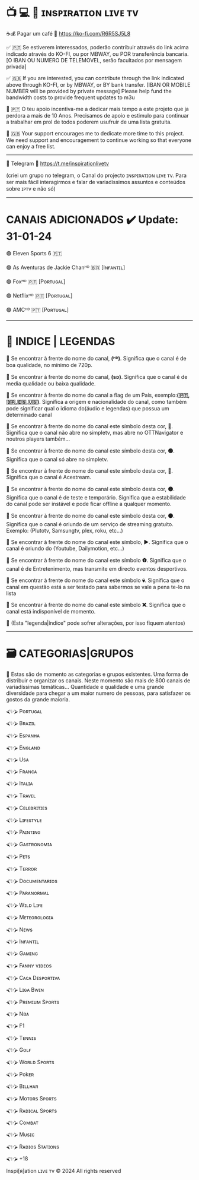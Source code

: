 
# 📺 💻 📱 ɪɴsᴘɪʀᴀᴛɪᴏɴ ʟɪvᴇ ᴛv 

☕💰 Pagar um café
🔗 https://ko-fi.com/R6R5SJ5L8

✅ 🇵🇹 Se estiverem interessados, poderão contribuir através do link acima indicado através do KO-FI, ou por MBWAY, ou POR transferência bancaria.
[O IBAN OU NUMERO DE TELEMOVEL, serão facultados por mensagem privada]

✅ 🇬🇧 If you are interested, you can contribute through the link indicated above through KO-FI, or by MBWAY, or BY bank transfer.
[IBAN OR MOBILE NUMBER will be provided by private message]
Please help fund the bandwidth costs to provide frequent updates to m3u

📌 🇵🇹 O teu apoio incentiva-me a dedicar mais tempo a este projeto que ja perdora a mais de 10 Anos. Precisamos de apoio e estimulo para continuar a trabalhar em prol de todos poderem usufruir de uma lista gratuita.

📌 🇬🇧 Your support encourages me to dedicate more time to this project. We need support and encouragement to continue working so that everyone can enjoy a free list.

---

🚩 Telegram
🔗 https://t.me/inspirationlivetv

(criei um grupo no telegram, o Canal do projecto ɪɴsᴘɪʀᴀᴛɪᴏɴ ʟɪvᴇ ᴛv. Para ser mais fácil interagirmos e falar de variadíssimos assuntos e conteúdos sobre ɪᴘᴛv e não só)

---

# CANAIS ADICIONADOS ✔️ Update: 31-01-24



🟢 Eleven Sports 6 🇵🇹

🟢 As Aventuras de Jackie Chanᴴᴰ 🇧🇷 [Iɴғᴀɴᴛɪʟ]

🟢 Foxᴴᴰ 🇵🇹 [Poʀᴛᴜɢᴀʟ]

🟢 Netflixᴴᴰ 🇵🇹 [Poʀᴛᴜɢᴀʟ]

🟢 AMCᴴᴰ 🇵🇹 [Poʀᴛᴜɢᴀʟ]


---

# 📝 INDICE | LEGENDAS


📌 Se encontrar à frente do nome do canal, <b>(ᴴᴰ)</b>. Significa que o canal é de boa qualidade, no mínimo de 720p.

📌 Se encontrar à frente do nome do canal, <b>(ѕᴅ)</b>. Significa que o canal é de media qualidade ou baixa qualidade.

📌 Se encontrar à frente do nome do canal a flag de um País, exemplo:<b>(🇵🇹,🇧🇷,🇪🇸,🇺🇸)</b>. Significa a origem e nacionalidade do canal, como também pode significar qual o idioma do(áudio e legendas) que possua um determinado canal

📌 Se encontrar à frente do nome do canal este símbolo desta cor, <b>🔵</b>. Significa que o canal não abre no simpletv, mas abre no OTTNavigator e noutros players também...

📌 Se encontrar à frente do nome do canal este símbolo desta cor, <b>🟢</b>. Significa que o canal só abre no simpletv.

📌 Se encontrar à frente do nome do canal este símbolo desta cor, <b>🔴</b>. Significa que o canal é Acestream.

📌 Se encontrar à frente do nome do canal este símbolo desta cor, <b>🟡</b>. Significa que o canal é de teste e temporário. Significa que a estabilidade do canal pode ser instável e pode ficar offline a qualquer momento.

📌 Se encontrar à frente do nome do canal este símbolo desta cor, <b>🟤</b>. Significa que o canal é oriundo de um serviço de streaming gratuito. Exemplo: (Plutotv, Samsungtv, plex, roku, etc...)

📌 Se encontrar à frente do nome do canal este símbolo, <b>▶️</b>. Significa que o canal é oriundo do (Youtube, Dailymotion, etc...)

📌 Se encontrar à frente do nome do canal este símbolo <b>⚽️</b>. Significa que o canal é de Entretenimento, mas transmite em directo eventos desportivos.

📌 Se encontrar à frente do nome do canal este símbolo <b>💀</b>. Significa que o canal em questão está a ser testado para sabermos se vale a pena te-lo na lista

📌 Se encontrar à frente do nome do canal este símbolo <b>❌</b>. Significa que o canal está indisponível de momento.


📢 (Esta "legenda|índice" pode sofrer alterações, por isso fiquem atentos)

---

# 🗃️ CATEGORIAS|GRUPOS

📢 Estas são de momento as categorias e grupos existentes. Uma forma de distribuir e organizar os canais. Neste momento são mais de 800 canais de variadíssimas temáticas... Quantidade e qualidade e uma grande diversidade para chegar a um maior numero de pessoas, para satisfazer os gostos da grande maioria.


⮘✨⮚ Poʀᴛᴜɢᴀʟ

⮘✨⮚ Bʀᴀzɪʟ

⮘✨⮚ Esᴘᴀɴʜᴀ

⮘✨⮚ Eɴɢʟᴀɴᴅ

⮘✨⮚ Usᴀ

⮘✨⮚ Fʀᴀɴcᴀ

⮘✨⮚ Iᴛᴀʟɪᴀ

⮘✨⮚ Tʀᴀvᴇʟ

⮘✨⮚ Cᴇʟᴇʙʀɪᴛɪᴇs

⮘✨⮚ Lɪғᴇsᴛʏʟᴇ

⮘✨⮚ Pᴀɪɴᴛɪɴɢ

⮘✨⮚ Gᴀsᴛʀᴏɴoᴍɪᴀ

⮘✨⮚ Pᴇᴛs

⮘✨⮚ Tᴇʀʀoʀ

⮘✨⮚ Docuᴍᴇɴᴛᴀʀɪos

⮘✨⮚ Pᴀʀᴀɴoʀᴍᴀʟ

⮘✨⮚ Wɪʟᴅ Lɪғᴇ

⮘✨⮚ Mᴇᴛᴇoʀoʟoɢɪᴀ

⮘✨⮚ Nᴇws

⮘✨⮚ Iɴғᴀɴᴛɪʟ

⮘✨⮚ Gᴀᴍɪɴɢ

⮘✨⮚ Fᴀɴɴʏ vɪᴅᴇos

⮘✨⮚ Cᴀcᴀ Dᴇsᴘoʀᴛɪvᴀ

⮘✨⮚ Lɪɢᴀ Bwɪɴ

⮘✨⮚ Pʀᴇᴍɪuᴍ Sᴘoʀᴛs

⮘✨⮚ Nʙᴀ

⮘✨⮚ F1

⮘✨⮚ Tᴇɴɴɪs

⮘✨⮚ Goʟғ

⮘✨⮚ Woʀʟᴅ Sᴘoʀᴛs

⮘✨⮚ Pokᴇʀ

⮘✨⮚ Bɪʟʟнᴀʀ

⮘✨⮚ Moᴛoʀs Sᴘoʀᴛs

⮘✨⮚ Rᴀᴅɪcᴀʟ Sᴘoʀᴛs

⮘✨⮚ Coᴍʙᴀᴛ

⮘✨⮚ Mυsɪc

⮘✨⮚ Rᴀᴅɪos Sᴛᴀᴛɪoɴs

⮘✨⮚ +18














Inspi[я]ation ʟɪvᴇ ᴛv © 2024 All rights reserved
